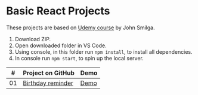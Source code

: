 # Basic React Projects
 These projects are based on [Udemy course](https://www.udemy.com/course/react-tutorial-and-projects-course/) by John Smilga. 



1. Download ZIP.
2. Open downloaded folder in VS Code.
3. Using console, in this folder run `npm install`, to install all dependencies.
4. In console run `npm start`, to spin up the local server.


|  #  |                                                        Project on GitHub                                                  |                                         Demo                                                          |
| :-: | ------------------------------------------------------------------------------------------------------------------------- | ------------------------------------------------------------------------------------------------------|
| 01  | [Birthday reminder](https://github.com/Matrix-citizen/Basic-React-Projects/tree/master/01-birthday-reminder)              | [Demo](http://matrix-citizen.online/Basic%20React%20Projects/01-birthday-reminder/)                   |